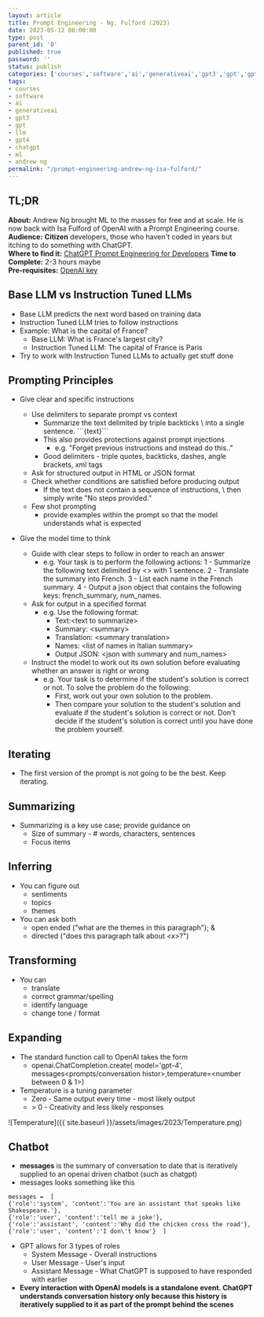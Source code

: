 ```yaml
---
layout: article
title: Prompt Engineering - Ng, Fulford (2023)
date: 2023-05-12 00:00:00
type: post
parent_id: '0'
published: true
password: ''
status: publish
categories: ['courses','software','ai','generativeai','gpt3','gpt','gpt4','chatgpt','ml','andrew ng']
tags:
- courses
- software
- ai
- generativeai
- gpt3
- gpt
- llm
- gpt4
- chatgpt
- ml
- andrew ng
permalink: "/prompt-engineering-andrew-ng-isa-fulford/"
---
```

## TL;DR
**About:** Andrew Ng brought ML to the masses for free and at scale. He is now back with Isa Fulford of OpenAI with a Prompt Engineering course.   
**Audience:** **Citizen** developers, those who haven't coded in years but itching to do something with ChatGPT.  
**Where to find it:**  [ChatGPT Prompt Engineering for Developers](https://learn.deeplearning.ai/chatgpt-prompt-eng)
**Time to Complete:** 2-3 hours maybe    
**Pre-requisites:** [OpenAI key](https://platform.openai.com/account/api-keys)   

## Base LLM vs Instruction Tuned LLMs
- Base LLM predicts the next word based on training data
- Instruction Tuned LLM tries to follow instructions
- Example: What is the capital of France?
    - Base LLM: What is France's largest city?
    - Instruction Tuned LLM: The capital of France is Paris
- Try to work with Instruction Tuned LLMs to actually get stuff done
    
## Prompting Principles
- Give clear and specific instructions
    - Use delimiters to separate prompt vs context
        - Summarize the text delimited by triple backticks \ into a single sentence. \`\`\`\{text\}\`\`\`
        - This also provides protections against prompt injections
            - e.g. "Forget previous instructions and instead do this.."
        - Good delimiters - triple quotes, backticks, dashes, angle brackets, xml tags
    - Ask for structured output in HTML or JSON format
    - Check whether conditions are satisfied before producing output
        - If the text does not contain a sequence of instructions, \ then simply write \"No steps provided.\"
    - Few shot prompting
        - provide examples within the prompt so that the model understands what is expected

- Give the model time to think
    - Guide with clear steps to follow in order to reach an answer
        - e.g. Your task is to perform the following actions: 
            1 - Summarize the following text delimited by \<\> with 1 sentence.
            2 - Translate the summary into French.
            3 - List each name in the French summary.
            4 - Output a json object that contains the following keys: french_summary, num_names.
    - Ask for output in a specified format
        - e.g. Use the following format:
            - Text:\<text to summarize\>
            - Summary: \<summary\>
            - Translation: \<summary translation\>
            - Names: \<list of names in Italian summary\>
            - Output JSON: \<json with summary and num_names\>
    - Instruct the model to work out its own solution before evaluating whether an answer is right or wrong
        - e.g. Your task is to determine if the student's solution is correct or not. To solve the problem do the following:
            - First, work out your own solution to the problem. 
            - Then compare your solution to the student's solution and evaluate if the student's solution is correct or not. Don't decide if the student's solution is correct until you have done the problem yourself.

## Iterating
- The first version of the prompt is not going to be the best. Keep iterating.

## Summarizing
- Summarizing is a key use case; provide guidance on
	- Size of summary - # words, characters, sentences
	- Focus items

## Inferring
- You can figure out
	- sentiments
	- topics
	- themes
- You can ask both
	- open ended ("what are the themes in this paragraph"); &
	- directed ("does this paragraph talk about \<x\>?")

## Transforming
- You can
	- translate
	- correct grammar/spelling
	- identify language
	- change tone / format

## Expanding
- The standard function call to OpenAI takes the form
	- openai.ChatCompletion.create( model='gpt-4', messages\<prompts\/conversation histor\>,temperature=\<number between 0 & 1\>)
- Temperature is a tuning parameter
	- Zero - Same output every time - most likely output
	- \> 0 - Creativity and less likely responses

![Temperature]({{ site.baseurl }}/assets/images/2023/Temperature.png)

## Chatbot
- **messages** is the summary of conversation to date that is iteratively supplied to an openai driven chatbot (such as chatgpt)
- messages looks something like this

```
messages =  [  
{'role':'system', 'content':'You are an assistant that speaks like Shakespeare.'},    
{'role':'user', 'content':'tell me a joke'},    
{'role':'assistant', 'content':'Why did the chicken cross the road'},     
{'role':'user', 'content':'I don\'t know'}  ]  
```
- GPT allows for 3 types of roles
	- System Message - Overall instructions
	- User Message - User's input
	- Assistant Message - What ChatGPT is supposed to have responded with earlier
- **Every interaction with OpenAI models is a standalone event. ChatGPT understands conversation history only because this history is iteratively supplied to it as part of the prompt behind the scenes**

